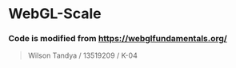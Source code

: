 # WebGL-Scale

### Code is modified from https://webglfundamentals.org/

>Wilson Tandya / 13519209 / K-04

